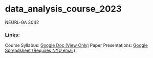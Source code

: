 # data_analysis_course_2023
NEURL-GA 3042

### Links:

Course Syllabus: [Google Doc (View Only)](https://docs.google.com/document/d/1S2OyRuqhDWHPKG-vl_kOBcm8th5t_iZCJ9D3cFsyw4s/edit?usp=sharing)
Paper Presentations: [Google Spreadsheet (Requires NYU email)](https://docs.google.com/spreadsheets/d/1hVFWXXIhABUJm_7AzR9ccKOI2qVvKqG6/edit?usp=sharing&ouid=117670076056918511807&rtpof=true&sd=true)
